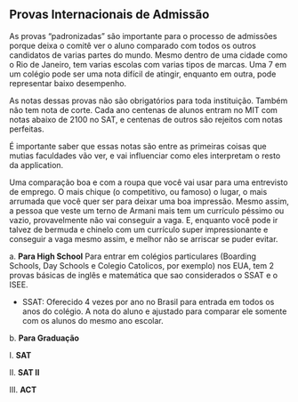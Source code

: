 ##  Provas Internacionais de Admissão

As provas “padronizadas” são importante para o processo de admissões porque deixa o comitê ver o aluno comparado com todos os outros candidatos de varias partes do mundo. Mesmo dentro de uma cidade como o Rio de Janeiro, tem varias escolas com varias tipos de marcas.  Uma 7 em um colégio pode ser uma nota difícil de atingir, enquanto em outra, pode representar baixo desempenho.

As notas dessas provas não são obrigatórios para toda instituição.  Também não tem nota de corte. Cada ano centenas de alunos entram no MIT com notas abaixo de 2100 no SAT, e centenas de outros são rejeitos com notas perfeitas.
 
É importante saber que essas notas são entre as primeiras coisas que mutias faculdades vão ver, e vai influenciar como eles interpretam o resto da application.
 
Uma comparação boa e com a roupa que você vai usar para uma entrevisto de emprego.  O mais chique (o competitivo, ou famoso) o lugar, o mais arrumada que você quer ser para deixar uma boa impressão. Mesmo assim, a pessoa que veste um terno de Armani mais tem um currículo péssimo ou vazio, provavelmente não vai conseguir a vaga.  E, enquanto você pode ir talvez de bermuda e chinelo com um currículo super impressionante e conseguir a vaga mesmo assim, e melhor não se arriscar se puder evitar.

a.     **Para  High School**
Para entrar em colégios particulares (Boarding Schools, Day Schools e Colegio Catolicos, por exemplo) nos EUA, tem 2 provas básicas de inglês e matemática que sao considerados o SSAT e o ISEE.

- SSAT: Oferecido 4 vezes por ano no Brasil para entrada em todos os anos do colégio. A nota do aluno e ajustado para comparar ele somente com os alunos do mesmo ano escolar.

b.     **Para Graduação**

I. **SAT**

II. **SAT II**
 
III. **ACT**
